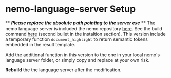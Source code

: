 # nemo-language-server Setup

**
***Please replace the absolute path pointing to the server exe***
**
The nemo language server is included the nemo repository [here](https://github.com/knowsys/nemo). See the build command [here](https://github.com/knowsys/nemo-vscode-extension) (second bullet in the instaltion section).
This version include a temporary function `document_highlight` to return semantic tokens embedded in the result template.

Add the additional function in this version to the one in your local nemo's language server folder, or simply copy and replace at your own risk.

**Rebuild** the the language server after the modification.
